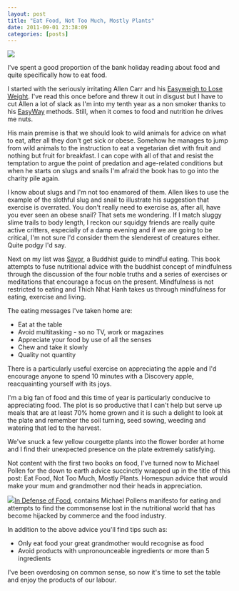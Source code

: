 ```yaml
---
layout: post
title: "Eat Food, Not Too Much, Mostly Plants"
date: 2011-09-01 23:38:09
categories: [posts]
---
```


![](https://www.earthwoman.co.uk/wp-content/uploads/2011/08/Screen-shot-2011-08-29-at-21.04.08-300x229.png)

I've spent a good proportion of the bank holiday reading about food and quite specifically how to eat food.

I started with the seriously irritating Allen Carr and his [Easyweigh to Lose Weight](https://www.amazon.co.uk/gp/product/0140263586/ref=as_li_qf_sp_asin_il_tl?ie=UTF8&tag=warriorwomen-21&linkCode=as2&camp=1634&creative=6738&creativeASIN=0140263586). I've read this once before and threw it out in disgust but I have to cut Allen a lot of slack as I'm into my tenth year as a non smoker thanks to his [EasyWay](https://www.amazon.co.uk/gp/product/014103940X/ref=as_li_qf_sp_asin_il_tl?ie=UTF8&tag=warriorwomen-21&linkCode=as2&camp=1634&creative=6738&creativeASIN=014103940X) methods. Still, when it comes to food and nutrition he drives me nuts.

His main premise is that we should look to wild animals for advice on what to eat, after all they don't get sick or obese. Somehow he manages to jump from wild animals to the instruction to eat a vegetarian diet with fruit and nothing but fruit for breakfast. I can cope with all of that and resist the temptation to argue the point of predation and age-related conditions but when he starts on slugs and snails I'm afraid the book has to go into the charity pile again.

I know about slugs and I'm not too enamored of them. Allen likes to use the example of the slothful slug and snail to illustrate his suggestion that exercise is overrated. You don't really need to exercise as, after all, have you ever seen an obese snail? That sets me wondering. If I match sluggy slime trails to body length, I reckon our squidgy friends are really quite active critters, especially of a damp evening and if we are going to be critical, I'm not sure I'd consider them the slenderest of creatures either. Quite podgy I'd say.

Next on my list was [Savor](https://www.amazon.co.uk/gp/product/0061697702/ref=as_li_qf_sp_asin_il_tl?ie=UTF8&tag=warriorwomen-21&linkCode=as2&camp=1634&creative=6738&creativeASIN=0061697702), a Buddhist guide to mindful eating. This book attempts to fuse nutritional advice with the buddhist concept of mindfulness through the discussion of the four noble truths and a series of exercises or meditations that encourage a focus on the present. Mindfulness is not restricted to eating and Thich Nhat Hanh takes us through mindfulness for eating, exercise and living.

The eating messages I've taken home are:

- Eat at the table
- Avoid multitasking - so no TV, work or magazines
- Appreciate your food by use of all the senses
- Chew and take it slowly
- Quality not quantity

There is a particularly useful exercise on appreciating the apple and I'd encourage anyone to spend 10 minutes with a Discovery apple, reacquainting yourself with its joys.

I'm a big fan of food and this time of year is particularly conducive to appreciating food. The plot is so productive that I can't help but serve up meals that are at least 70% home grown and it is such a delight to look at the plate and remember the soil turning, seed sowing, weeding and watering that led to the harvest.

We've snuck a few yellow courgette plants into the flower border at home and I find their unexpected presence on the plate extremely satisfying.

Not content with the first two books on food, I've turned now to Michael Pollen for the down to earth advice succinctly wrapped up in the title of this post: Eat Food, Not Too Much, Mostly Plants. Homespun advice that would make your mum and grandmother nod their heads in appreciation.

[![](https://www.earthwoman.co.uk/wp-content/uploads/2011/09/photo5-300x224.jpg)In Defense of Food](https://www.amazon.co.uk/gp/product/0141034726/ref=as_li_qf_sp_asin_il_tl?ie=UTF8&tag=warriorwomen-21&linkCode=as2&camp=1634&creative=6738&creativeASIN=0141034726), contains Michael Pollens manifesto for eating and attempts to find the commonsense lost in the nutritional world that has become hijacked by commerce and the food industry.

In addition to the above advice you'll find tips such as:

- Only eat food your great grandmother would recognise as food
- Avoid products with unpronounceable ingredients or more than 5 ingredients

I've been overdosing on common sense, so now it's time to set the table and enjoy the products of our labour.
